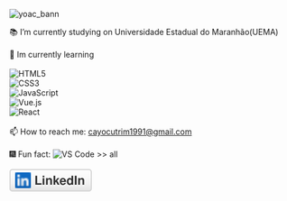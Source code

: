 

![yoac_bann](https://user-images.githubusercontent.com/78568298/110035198-1cc18b80-7d1a-11eb-9fce-9bbed382229d.jpeg)<br/>

 📚 I’m currently studying on Universidade Estadual do Maranhão(UEMA)<br/>
 <br/>
 🎯 Im currently learning <br/>
 <br/>
![HTML5](https://img.shields.io/badge/-HTML5-%23E44D27?style=flat-square&logo=html5&logoColor=ffffff)<br/>
![CSS3](https://img.shields.io/badge/-CSS3-%231572B6?style=flat-square&logo=css3)<br/>
![JavaScript](https://img.shields.io/badge/-JavaScript-%23F7DF1C?style=flat-square&logo=javascript&logoColor=000000&labelColor=%23F7DF1C&color=%23FFCE5A)<br/>
![Vue.js](https://img.shields.io/badge/-Vue.js-%232c3e50?style=flat-square&logo=Vue.js)<br/>
![React](https://img.shields.io/badge/-React-%23282C34?style=flat-square&logo=react)<br/>
<br/>
 📫 How to reach me: cayocutrim1991@gmail.com<br/>
 <br/>
 🎆 Fun fact: ![VS Code](https://img.shields.io/badge/-VSCode-%23007ACC?style=flat-square&logo=visual-studio-code) >> all <br/>
 <br/>
<a href="https://www.linkedin.com/in/cayo-cutrim-8239a4205/"><img src="linkedin.svg" alt="LinkedIn"></a><br/>
